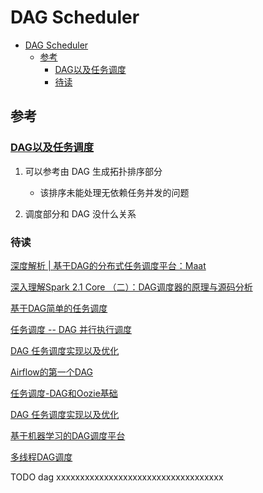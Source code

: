 # DAG Scheduler

- [DAG Scheduler](#dag-scheduler)
  - [参考](#参考)
    - [DAG以及任务调度](#dag以及任务调度)
    - [待读](#待读)

## 参考

### [DAG以及任务调度](https://blog.csdn.net/ThreeAspects/article/details/103439454)

1. 可以参考由 DAG 生成拓扑排序部分

   - 该排序未能处理无依赖任务并发的问题

2. 调度部分和 DAG 没什么关系

### 待读

[深度解析 | 基于DAG的分布式任务调度平台：Maat](https://blog.csdn.net/b0Q8cpra539haFS7/article/details/81741196)

[深入理解Spark 2.1 Core （二）：DAG调度器的原理与源码分析](https://blog.csdn.net/u011239443/article/details/53911902)

[基于DAG简单的任务调度](https://blog.csdn.net/Al_xin/article/details/103932459)

[任务调度 -- DAG 并行执行调度](https://blog.csdn.net/Aeve_imp/article/details/106719107)

[DAG 任务调度实现以及优化](https://blog.csdn.net/chupieju2138/article/details/100824843)

[Airflow的第一个DAG](https://www.cnblogs.com/woshimrf/p/airflow-first-dag.html)

[任务调度-DAG和Oozie基础](https://www.jianshu.com/p/ce8e3672cf82)

[DAG 任务调度实现以及优化](https://my.oschina.net/xliangbo/blog/3101671)

[基于机器学习的DAG调度平台](https://segmentfault.com/a/1190000014023283)

[多线程DAG调度](https://blog.csdn.net/a925907195/article/details/88258273)




TODO dag xxxxxxxxxxxxxxxxxxxxxxxxxxxxxxxxxxx
